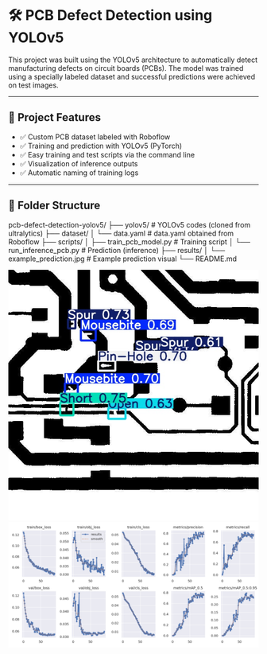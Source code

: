 # 🛠️ PCB Defect Detection using YOLOv5

This project was built using the YOLOv5 architecture to automatically detect manufacturing defects on circuit boards (PCBs). The model was trained using a specially labeled dataset and successful predictions were achieved on test images.

---

## 📌 Project Features

- ✅ Custom PCB dataset labeled with Roboflow
- ✅ Training and prediction with YOLOv5 (PyTorch)
- ✅ Easy training and test scripts via the command line
- ✅ Visualization of inference outputs
- ✅ Automatic naming of training logs

---

## 📁 Folder Structure
pcb-defect-detection-yolov5/
├── yolov5/ # YOLOv5 codes (cloned from ultralytics)
├── dataset/
│ └── data.yaml # data.yaml obtained from Roboflow
├── scripts/
│ ├── train_pcb_model.py # Training script
│ └── run_inference_pcb.py # Prediction (inference)
├── results/
│ └── example_prediction.jpg # Example prediction visual 
└── README.md

![alt text](200Epoch5n.jpg)
![alt text](200EpochResult.png)